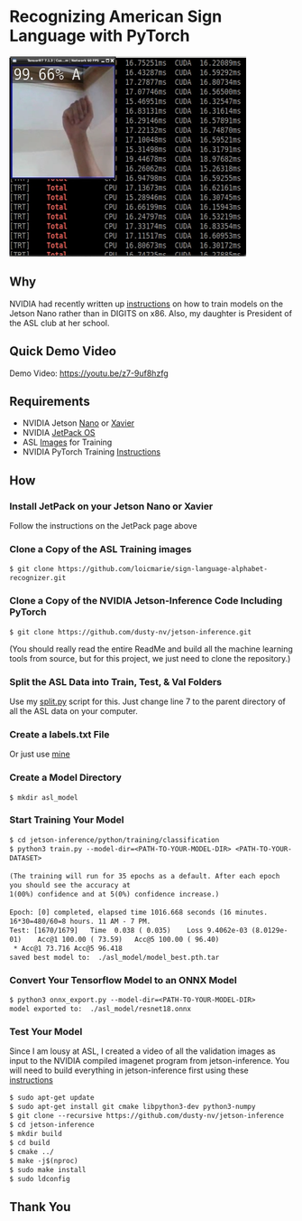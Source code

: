 # Recognizing American Sign Language with PyTorch
![ASL Video Frame](https://github.com/DennisFaucher/pytorchasl/blob/master/images/ASL%20Recognition.png)

## Why
NVIDIA had recently written up [instructions](https://github.com/dusty-nv/jetson-inference/blob/master/docs/pytorch-collect.md) on how to train models on the Jetson Nano rather than in DIGITS on x86. Also, my daughter is President of the ASL club at her school.

## Quick Demo Video
Demo Video: https://youtu.be/z7-9uf8hzfg

## Requirements
* NVIDIA Jetson [Nano](https://developer.nvidia.com/embedded/jetson-nano-developer-kit) or [Xavier](https://developer.nvidia.com/embedded/jetson-agx-xavier-developer-kit)
* NVIDIA [JetPack OS](https://developer.nvidia.com/embedded/jetpack)
* ASL [Images](https://github.com/loicmarie/sign-language-alphabet-recognizer) for Training
* NVIDIA PyTorch Training [Instructions](https://github.com/dusty-nv/jetson-inference/blob/master/docs/pytorch-collect.md)

## How
### Install JetPack on your Jetson Nano or Xavier
Follow the instructions on the JetPack page above
### Clone a Copy of the ASL Training images
````[bash]
$ git clone https://github.com/loicmarie/sign-language-alphabet-recognizer.git
````
### Clone a Copy of the NVIDIA Jetson-Inference Code Including PyTorch
````[bash]
$ git clone https://github.com/dusty-nv/jetson-inference.git
````
(You should really read the entire ReadMe and build all the machine learning tools from source, but for this project, we just need to clone the repository.)
### Split the ASL Data into Train, Test, & Val Folders
Use my [split.py](https://github.com/DennisFaucher/pytorchasl/blob/master/split.py) script for this. Just change line 7 to the parent directory of all the ASL data on your computer.
### Create a labels.txt File
Or just use [mine](https://github.com/DennisFaucher/pytorchasl/blob/master/labels.txt)
### Create a Model Directory
````[bash]
$ mkdir asl_model
````
### Start Training Your Model
````[bash]
$ cd jetson-inference/python/training/classification
$ python3 train.py --model-dir=<PATH-TO-YOUR-MODEL-DIR> <PATH-TO-YOUR-DATASET>

(The training will run for 35 epochs as a default. After each epoch you should see the accuracy at 
1(00%) confidence and at 5(0%) confidence increase.)

Epoch: [0] completed, elapsed time 1016.668 seconds (16 minutes. 16*30=480/60=8 hours. 11 AM - 7 PM.
Test: [1670/1679]	Time  0.038 ( 0.035)	Loss 9.4062e-03 (8.0129e-01)	Acc@1 100.00 ( 73.59)	Acc@5 100.00 ( 96.40)
 * Acc@1 73.716 Acc@5 96.418
saved best model to:  ./asl_model/model_best.pth.tar

````
### Convert Your Tensorflow Model to an ONNX Model
````[bash]
$ python3 onnx_export.py --model-dir=<PATH-TO-YOUR-MODEL-DIR>
model exported to:  ./asl_model/resnet18.onnx
````

### Test Your Model
Since I am lousy at ASL, I created a video of all the validation images as input to the NVIDIA compiled imagenet program from jetson-inference. You will need to build everything in jetson-inference first using these [instructions](https://github.com/dusty-nv/jetson-inference/blob/master/docs/building-repo-2.md) 
````[bash]
$ sudo apt-get update
$ sudo apt-get install git cmake libpython3-dev python3-numpy
$ git clone --recursive https://github.com/dusty-nv/jetson-inference
$ cd jetson-inference
$ mkdir build
$ cd build
$ cmake ../
$ make -j$(nproc)
$ sudo make install
$ sudo ldconfig
````
  
## Thank You

